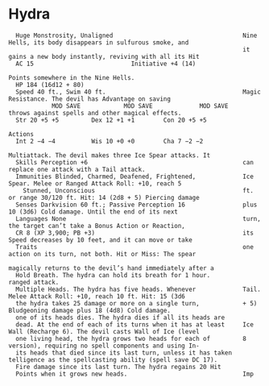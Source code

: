 # Hydra

      Huge Monstrosity, Unaligned                                    Nine Hells, its body disappears in sulfurous smoke, and
                                                                     it gains a new body instantly, reviving with all its Hit
      AC 15                           Initiative +4 (14)
                                                                     Points somewhere in the Nine Hells.
      HP 184 (16d12 + 80)
      Speed 40 ft., Swim 40 ft.                                      Magic Resistance. The devil has Advantage on saving
                MOD SAVE            MOD SAVE             MOD SAVE    throws against spells and other magical effects.
      Str 20 +5 +5         Dex 12 +1 +1        Con 20 +5 +5
                                                                     Actions
      Int 2 −4 −4          Wis 10 +0 +0        Cha 7 −2 −2
                                                                     Multiattack. The devil makes three Ice Spear attacks. It
      Skills Perception +6                                           can replace one attack with a Tail attack.
      Immunities Blinded, Charmed, Deafened, Frightened,             Ice Spear. Melee or Ranged Attack Roll: +10, reach 5
        Stunned, Unconscious                                         ft. or range 30/120 ft. Hit: 14 (2d8 + 5) Piercing damage
      Senses Darkvision 60 ft.; Passive Perception 16                plus 10 (3d6) Cold damage. Until the end of its next
      Languages None                                                 turn, the target can’t take a Bonus Action or Reaction,
      CR 8 (XP 3,900; PB +3)                                         its Speed decreases by 10 feet, and it can move or take
      Traits                                                         one action on its turn, not both. Hit or Miss: The spear
                                                                     magically returns to the devil’s hand immediately after a
      Hold Breath. The hydra can hold its breath for 1 hour.         ranged attack.
      Multiple Heads. The hydra has five heads. Whenever             Tail. Melee Attack Roll: +10, reach 10 ft. Hit: 15 (3d6
      the hydra takes 25 damage or more on a single turn,            + 5) Bludgeoning damage plus 18 (4d8) Cold damage.
      one of its heads dies. The hydra dies if all its heads are
      dead. At the end of each of its turns when it has at least     Ice Wall (Recharge 6). The devil casts Wall of Ice (level
      one living head, the hydra grows two heads for each of         8 version), requiring no spell components and using In-
      its heads that died since its last turn, unless it has taken   telligence as the spellcasting ability (spell save DC 17).
      Fire damage since its last turn. The hydra regains 20 Hit
      Points when it grows new heads.                                Imp

